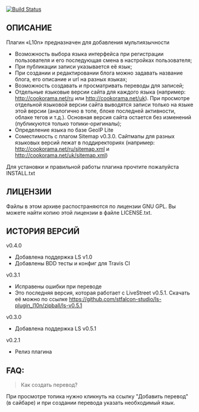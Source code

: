 [![Build Status](https://travis-ci.org/stfalcon-studio/ls-plugin_l10n.png?branch=master)](https://travis-ci.org/stfalcon-studio/ls-plugin_l10n)

ОПИСАНИЕ
--------

Плагин «L10n» предназначен для добавления мультиязычности

* Возможность выбора языка интерфейса при регистрации пользователя и его последующая смена в настройках пользователя;
* При публикации записи указывается её язык;
* При создании и редактировании блога можно задавать название блога, его описание и url на разных языках;
* Возможность создавать и просматривать переводы для записей;
* Отдельные языковые версии сайта для каждого языка (например: http://cookorama.net/ru или http://cookorama.net/uk).
  При просмотре отдельной языковой версии сайта выводятся записи только на языке этой версии
  (аналогично в топе, блоке последней активности, облаке тегов и т.д.). Основная версия сайта остается без изменений
  (публикуются только топики-оригиналы);
* Определение языка по базе GeoIP Lite
* Соместимость с плагом Sitemap v0.3.0. Сайтмапы для разных языковых версий лежат в поддиректориях (например:
  http://cookorama.net/ru/sitemap.xml и http://cookorama.net/uk/sitemap.xml)


Для установки и правильной работы плагина прочтите пожалуйста INSTALL.txt


ЛИЦЕНЗИИ
--------

Файлы в этом архиве распостраняются по лицензии GNU GPL. Вы можете найти копию
этой лицензии в файле LICENSE.txt.


ИСТОРИЯ ВЕРСИЙ
--------------

v0.4.0
- Добавлена поддержка LS v1.0
- Добавлены BDD тесты и конфиг для Travis CI

v0.3.1
- Исправены ошибки при переводе
- Это последняя версия, которая работает с LiveStreet v0.5.1. Скачать её можно по ссылке https://github.com/stfalcon-studio/ls-plugin_l10n/zipball/ls-v0.5.1

v0.3.0
- Добавлена поддержка LS v0.5.1

v0.2.1
- Релиз плагина


FAQ:
-------------------------------

> Как создать перевод?

При просмотре топика нужно кликнуть на ссылку "Добавить перевод" (в сайбаре) и при создании перевода указать необходимый язык.

